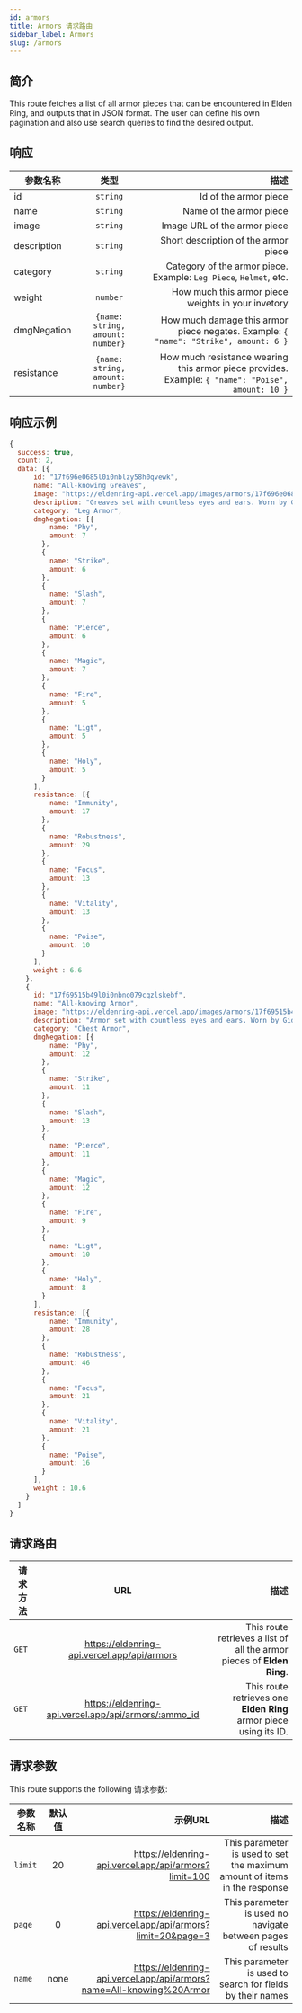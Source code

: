 ```yaml
---
id: armors
title: Armors 请求路由
sidebar_label: Armors
slug: /armors
---
```


## 简介

This route fetches a list of all armor pieces that can be encountered in Elden Ring, and outputs that in JSON format. The user can define his own pagination and also use search queries to find the desired output. 

## 响应

| 参数名称        |      类型      |   描述 |
| ------------- | :-----------: | -----: |
| id         | `string` | Id of the armor piece |
| name         | `string` | Name of the armor piece |
| image         | `string` | Image URL of the armor piece |
| description         | `string` | Short description of the armor piece |
| category         | `string` | Category of the armor piece. Example: `Leg Piece`, `Helmet`, etc. |
| weight         | `number` | How much this armor piece weights in your invetory |
| dmgNegation         | `{name: string, amount: number}` | How much damage this armor piece negates. Example: `{ "name": "Strike", amount: 6 }`|
| resistance         | `{name: string, amount: number}` | How much resistance wearing this armor piece provides. Example: `{ "name": "Poise", amount: 10 }`|

## 响应示例

```javascript
{
  success: true,
  count: 2,
  data: [{
      id: "17f696e0685l0i0nblzy58h0qvewk",
      name: "All-knowing Greaves",
      image: "https://eldenring-api.vercel.app/images/armors/17f696e0685l0i0nblzy58h0qvewk.png",
      description: "Greaves set with countless eyes and ears. Worn by Gideon Ofnir, the All-Knowing. Knowledge begins with the recognition of one's ignorance. The realization that the search for knowledge is unending. But when Gideon glimpsed into the will of Queen Marika, he shuddered in fear. At the end that should not be.",
      category: "Leg Armor",
      dmgNegation: [{
          name: "Phy",
          amount: 7
        },
        {
          name: "Strike",
          amount: 6
        },
        {
          name: "Slash",
          amount: 7
        },
        {
          name: "Pierce",
          amount: 6
        },
        {
          name: "Magic",
          amount: 7
        },
        {
          name: "Fire",
          amount: 5
        },
        {
          name: "Ligt",
          amount: 5
        },
        {
          name: "Holy",
          amount: 5
        }
      ],
      resistance: [{
          name: "Immunity",
          amount: 17
        },
        {
          name: "Robustness",
          amount: 29
        },
        {
          name: "Focus",
          amount: 13
        },
        {
          name: "Vitality",
          amount: 13
        },
        {
          name: "Poise",
          amount: 10
        }
      ],
      weight : 6.6
    },
    {
      id: "17f69515b49l0i0nbno079cqzlskebf",
      name: "All-knowing Armor",
      image: "https://eldenring-api.vercel.app/images/armors/17f69515b49l0i0nbno079cqzlskebf.png",
      description: "Armor set with countless eyes and ears. Worn by Gideon Ofnir, the All-Knowing. Knowledge begins with the recognition of one's ignorance. The realization that the search for knowledge is unending. But when Gideon glimpsed into the will of Queen Marika, he shuddered in fear. At the end that should not be.",
      category: "Chest Armor",
      dmgNegation: [{
          name: "Phy",
          amount: 12
        },
        {
          name: "Strike",
          amount: 11
        },
        {
          name: "Slash",
          amount: 13
        },
        {
          name: "Pierce",
          amount: 11
        },
        {
          name: "Magic",
          amount: 12
        },
        {
          name: "Fire",
          amount: 9
        },
        {
          name: "Ligt",
          amount: 10
        },
        {
          name: "Holy",
          amount: 8
        }
      ],
      resistance: [{
          name: "Immunity",
          amount: 28
        },
        {
          name: "Robustness",
          amount: 46
        },
        {
          name: "Focus",
          amount: 21
        },
        {
          name: "Vitality",
          amount: 21
        },
        {
          name: "Poise",
          amount: 16
        }
      ],
      weight : 10.6
    }
  ]
}
```


## 请求路由

| 请求方法        |      URL      |   描述 |
| ------------- | :-----------: | -----: |
| `GET`         | https://eldenring-api.vercel.app/api/armors | This route retrieves a list of all the armor pieces of **Elden Ring**. |
| `GET`         | https://eldenring-api.vercel.app/api/armors/:ammo_id | This route retrieves one **Elden Ring** armor piece using its ID. |

## 请求参数

This route supports the following 请求参数:

| 参数名称        |      默认值      | 示例URL |  描述 |
| ------------- | :-----------: | -----: |  -----: |
| `limit`        | 20 | https://eldenring-api.vercel.app/api/armors?limit=100 | This parameter is used to set the maximum amount of items in the response |
| `page`         | 0 | https://eldenring-api.vercel.app/api/armors?limit=20&page=3 | This parameter is used no navigate between pages of results |
| `name`         | none | https://eldenring-api.vercel.app/api/armors?name=All-knowing%20Armor  | This parameter is used to search for fields by their names |
